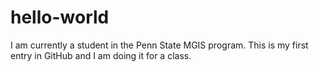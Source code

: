 # hello-world
I am currently a student in the Penn State MGIS program. This is my first entry in GitHub and I am doing it for a class.
